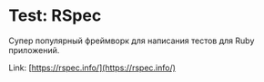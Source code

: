 # Test: RSpec

Супер популярный фреймворк для написания тестов для Ruby приложений.

Link: [https://rspec.info/](https://rspec.info/)
